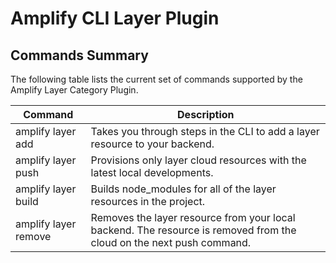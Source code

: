 # Amplify CLI Layer Plugin

## Commands Summary

The following table lists the current set of commands supported by the Amplify Layer Category Plugin.

| Command              | Description                                                                                                          |
| -------------------- | -------------------------------------------------------------------------------------------------------------------- |
| amplify layer add    | Takes you through steps in the CLI to add a layer resource to your backend.                                          |
| amplify layer push   | Provisions only layer cloud resources with the latest local developments.                                            |
| amplify layer build  | Builds node_modules for all of the layer resources in the project.                                                   |
| amplify layer remove | Removes the layer resource from your local backend. The resource is removed from the cloud on the next push command. |
